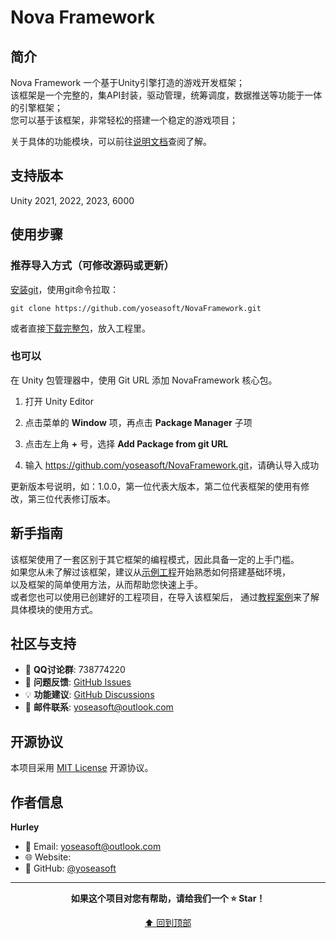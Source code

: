 # Nova Framework

## 简介

Nova Framework 一个基于Unity引擎打造的游戏开发框架；  
该框架是一个完整的，集API封装，驱动管理，统筹调度，数据推送等功能于一体的引擎框架；  
您可以基于该框架，非常轻松的搭建一个稳定的游戏项目；  

关于具体的功能模块，可以前往[说明文档](Documentation/index.md)查阅了解。

## 支持版本

Unity 2021, 2022, 2023, 6000  

## 使用步骤

### 推荐导入方式（可修改源码或更新）

[安装git](https://git-scm.com/)，使用git命令拉取：
```text
git clone https://github.com/yoseasoft/NovaFramework.git
```
或者直接[下载完整包](https://codeload.github.com/yoseasoft/NovaFramework/zip/refs/heads/main)，放入工程里。

### 也可以

在 Unity 包管理器中，使用 Git URL 添加 NovaFramework 核心包。

1. 打开 Unity Editor

2. 点击菜单的 **Window** 项，再点击 **Package Manager** 子项

3. 点击左上角 **+** 号，选择 **Add Package from git URL**

4. 输入 <https://github.com/yoseasoft/NovaFramework.git>，请确认导入成功

更新版本号说明，如：1.0.0，第一位代表大版本，第二位代表框架的使用有修改，第三位代表修订版本。

## 新手指南

该框架使用了一套区别于其它框架的编程模式，因此具备一定的上手门槛。  
如果您从未了解过该框架，建议从[示例工程](https://github.com/yoseasoft/nova-unity)开始熟悉如何搭建基础环境，  
以及框架的简单使用方法，从而帮助您快速上手。  
或者您也可以使用已创建好的工程项目，在导入该框架后，
通过[教程案例](https://github.com/yoseasoft/com.novaframework.unity.sample)来了解具体模块的使用方式。  

## 社区与支持

- 💬 **QQ讨论群**: 738774220
- 🐛 **问题反馈**: [GitHub Issues](https://github.com/yoseasoft/NovaFramework/issues)
- 💡 **功能建议**: [GitHub Discussions](https://github.com/yoseasoft/NovaFramework/discussions)
- 📧 **邮件联系**: yoseasoft@outlook.com

## 开源协议

本项目采用 [MIT License](LICENSE.md) 开源协议。

## 作者信息

**Hurley**
- 📧 Email: yoseasoft@outlook.com
- 🌐 Website: 
- 🐙 GitHub: [@yoseasoft](https://github.com/yoseasoft)

---

<div align="center">

**如果这个项目对您有帮助，请给我们一个 ⭐ Star！**

[⬆ 回到顶部](#nova-framework)

</div>


